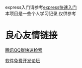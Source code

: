 express入门请参考[express快速入门](http://u.720life.cn/g/a69e8f5dba5b4106ccc3875c547b1484a6bf67fa438ba2a919d3804020328d14cea3e7060264f172a241fd2dd7bb72b66c184f82873dd07c361a13a99104cbf3662331268f68c419a4c8be1f5f352868)    
本项目是一些个人学习记录,仅供参考


 # 良心友情链接

[腾讯QQ群快速检索](http://u.720life.cn/s/8cf73f7c)

[软件免费开发论坛](http://u.720life.cn/s/bbb01dc0)